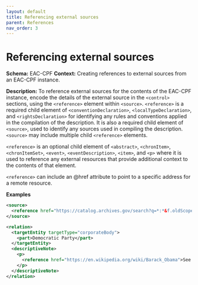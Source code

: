 ```yaml
---
layout: default
title: Referencing external sources
parent: References
nav_order: 3
---
```


# Referencing external sources

**Schema:** 
EAC-CPF
**Context:** 
Creating references to external sources from an EAC-CPF instance.

**Description:** 
To reference external sources for the contents of the EAC-CPF instance, encode the details of the external source in the `<control>` sections, using the `<reference>` element within `<source>`. `<reference>` is a required child element of `<conventionDeclaration>`, `<localTypeDeclaration>`, and `<rightsDeclaration>` for identifying any rules and conventions applied in the compilation of the description. It is also a required child element of `<source>`, used to identify any sources used in compiling the description. `<source>` may include multiple child `<reference>` elements.

`<reference>` is an optional child element of `<abstract>`, `<chronItem>`, `<chronItemSet>`, `<event>`, `<eventDescription>`, `<item>`, and `<p>` where it is used to reference any external resources that provide additional context to the contents of that element.

`<reference>` can include an @href attribute to point to a specific address for a remote resource. 

**Examples**  
```xml
<source>
  <reference href="https://catalog.archives.gov/search?q=*:*&f.oldScope=descriptions&f.level=series&f.locationIds=53023101">Barack Obama Presidential Library</reference>
</source>
```
```xml
<relation>
  <targetEntity targetType="corporateBody">
    <part>Democratic Party</part>
  </targetEntity>
  <descriptiveNote>
    <p>
      <reference href="https://en.wikipedia.org/wiki/Barack_Obama">See more</reference>
    </p>
  </descriptiveNote>
</relation>
```
